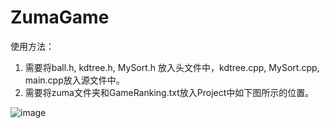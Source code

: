 # ZumaGame
使用方法：
1.	需要将ball.h, kdtree.h, MySort.h 放入头文件中，kdtree.cpp, MySort.cpp, main.cpp放入源文件中。
2.	需要将zuma文件夹和GameRanking.txt放入Project中如下图所示的位置。
 

![image](https://user-images.githubusercontent.com/84488019/118913107-6e61d580-b95b-11eb-8ca2-56c874e4c5f2.png)
